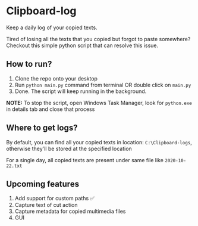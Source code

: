 # Clipboard-log
Keep a daily log of your copied texts.

Tired of losing all the texts that you copied but forgot to paste somewhere? Checkout this simple python script that can resolve this issue.

## How to run?
1. Clone the repo onto your desktop
2. Run `python main.py` command from terminal OR double click on `main.py`
3. Done. The script will keep running in the background.

**NOTE:** To stop the script, open Windows Task Manager, look for `python.exe` in details tab and close that process

## Where to get logs?
By default, you can find all your copied texts in location: `C:\Clipboard-logs`, otherwise they'll be stored at the specified location

For a single day, all copied texts are present under same file like `2020-10-22.txt`

## Upcoming features
1. Add support for custom paths ✅
2. Capture text of cut action 
3. Capture metadata for copied multimedia files
4. GUI
